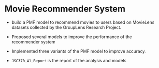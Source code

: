 # Movie Recommender System

* build a PMF model to recommend movies to users based on MovieLens datasets collected by the GroupLens Research Project.

* Proposed several models to improve the performance of the recommender system

* Implemented three variants of the PMF model to improve accuracy.

* `JSC370_A1_Report` is the report of the analysis and models.
